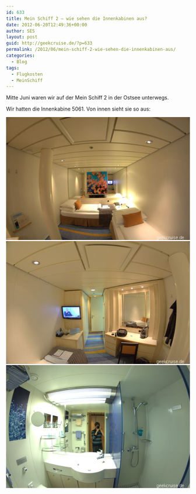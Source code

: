 ```yaml
---
id: 633
title: Mein Schiff 2 – wie sehen die Innenkabinen aus?
date: 2012-06-20T12:49:36+00:00
author: SES
layout: post
guid: http://geekcruise.de/?p=633
permalink: /2012/06/mein-schiff-2-wie-sehen-die-innenkabinen-aus/
categories:
  - Blog
tags:
  - Flugkosten
  - MeinSchiff
---
```

Mitte Juni waren wir auf der Mein Schiff 2 in der Ostsee unterwegs.

Wir hatten die Innenkabine 5061. Von innen sieht sie so aus:


<img loading="lazy" src="/assets/2012/06/mein_schiff_2_innenkabine_01.jpg" alt="" title="Mein Schiff 2 - Innenkabine"   class="alignnone size-full wp-image-634" />


<img loading="lazy" src="/assets/2012/06/mein_schiff_2_innenkabine_02.jpg" alt="" title="Mein Schiff 2 - Innenkabine"   class="alignnone size-full wp-image-635" />


<img loading="lazy" src="/assets/2012/06/mein_schiff_2_innenkabine_03.jpg" alt="" title="Mein Schiff 2 - Innenkabine, Bad"   class="alignnone size-full wp-image-636" />
